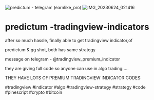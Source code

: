 ![predictum - telegram (earnlike_pro)](https://github.com/hemal9022/premium-tradingview-indicators/assets/113241323/4683677d-32b8-40a2-a0b4-f372a0df9e88)
![IMG_20230624_021416](https://github.com/hemal9022/premium-tradingview-indicators/assets/113241323/a0d66423-c949-46dc-8746-141c1b400b96)
# predictum -tradingview-indicators
after so much hassle,
finally able to get tradingview indicator,of

predictum & gg shot, both has same strategy

message on telegram - @tradingview_premium_indicator 

they are giving full code so anyone can use in algo trading..... 

THEY HAVE LOTS OF PREMIUM TRADINGVIEW INDICATOR CODES     


#tradingview
#indicator 
#algo 
#tradingview-strategy
#strategy 
#code 
#pinescript 
#crypto 
#bitcoin 
